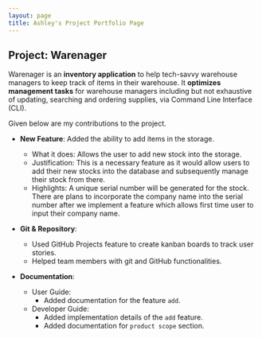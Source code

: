 ```yaml
---
layout: page
title: Ashley's Project Portfolio Page
---
```


## Project: Warenager

Warenager is an **inventory application** to help tech-savvy warehouse managers to keep track of items in their warehouse.
It **optimizes management tasks** for warehouse managers including but not exhaustive of updating,
searching and ordering supplies, via Command Line Interface (CLI).

Given below are my contributions to the project.

* **New Feature**: Added the ability to add items in the storage.
  * What it does: Allows the user to add new stock into the storage.
  * Justification: This is a necessary feature as it would allow users to add their new stocks into the 
  database and subsequently manage their stock from there.
  * Highlights: A unique serial number will be generated for the stock.
   There are plans to incorporate the company name into the serial number after we implement a feature which 
   allows first time user to input their company name.
 
* **Git & Repository**:
  * Used GitHub Projects feature to create kanban boards to track user stories.
  * Helped team members with git and GitHub functionalities.
 
* **Documentation**:
  * User Guide:
    * Added documentation for the feature `add`.
  * Developer Guide:
    * Added implementation details of the `add` feature.
    * Added documentation for `product scope` section.
